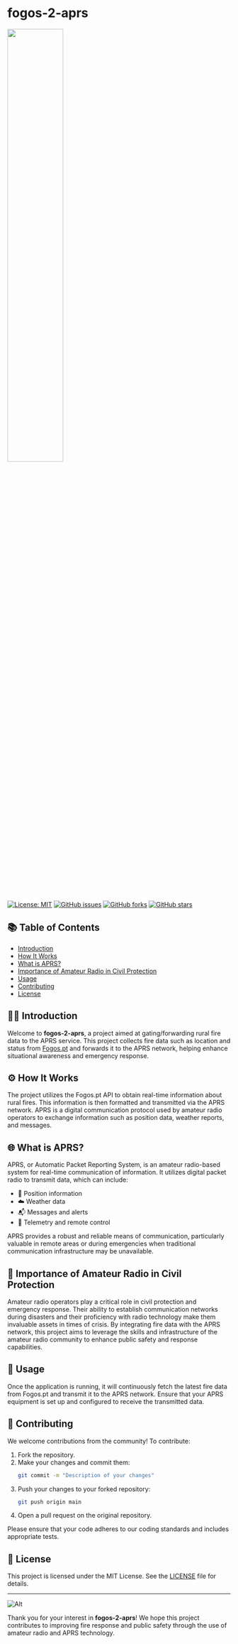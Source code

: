 # fogos-2-aprs
<img src="https://i.postimg.cc/MHkJNQTS/fogos2aprs.png" width="50%" height="50%">

[![License: MIT](https://img.shields.io/badge/License-MIT-yellow.svg)](https://opensource.org/licenses/MIT)
[![GitHub issues](https://img.shields.io/github/issues/kikosgc/fogos-2-aprs)](https://github.com/kikosgc/fogos-2-aprs/issues)
[![GitHub forks](https://img.shields.io/github/forks/kikosgc/fogos-2-aprs)](https://github.com/kikosgc/fogos-2-aprs/network)
[![GitHub stars](https://img.shields.io/github/stars/kikosgc/fogos-2-aprs)](https://github.com/kikosgc/fogos-2-aprs/stargazers)

## 📚 Table of Contents

- [Introduction](#introduction)
- [How It Works](#how-it-works)
- [What is APRS?](#what-is-aprs)
- [Importance of Amateur Radio in Civil Protection](#importance-of-amateur-radio-in-civil-protection)
- [Usage](#usage)
- [Contributing](#contributing)
- [License](#license)

## 🚒🔥 Introduction

Welcome to **fogos-2-aprs**, a project aimed at gating/forwarding rural fire data to the APRS service. This project collects fire data such as location and status from [Fogos.pt](https://github.com/FogosPT/fogospt) and forwards it to the APRS network, helping enhance situational awareness and emergency response.

## ⚙️ How It Works

The project utilizes the Fogos.pt API to obtain real-time information about rural fires. This information is then formatted and transmitted via the APRS network. APRS is a digital communication protocol used by amateur radio operators to exchange information such as position data, weather reports, and messages.

## 🌐 What is APRS?

APRS, or Automatic Packet Reporting System, is an amateur radio-based system for real-time communication of information. It utilizes digital packet radio to transmit data, which can include:

- 📍 Position information
- ☁️ Weather data
- 📬 Messages and alerts
- 📡 Telemetry and remote control

APRS provides a robust and reliable means of communication, particularly valuable in remote areas or during emergencies when traditional communication infrastructure may be unavailable.

## 🦺️ Importance of Amateur Radio in Civil Protection

Amateur radio operators play a critical role in civil protection and emergency response. Their ability to establish communication networks during disasters and their proficiency with radio technology make them invaluable assets in times of crisis. By integrating fire data with the APRS network, this project aims to leverage the skills and infrastructure of the amateur radio community to enhance public safety and response capabilities.

## 🚀 Usage

Once the application is running, it will continuously fetch the latest fire data from Fogos.pt and transmit it to the APRS network. Ensure that your APRS equipment is set up and configured to receive the transmitted data.

## 🤝 Contributing

We welcome contributions from the community! To contribute:

1. Fork the repository.
2. Make your changes and commit them:
    ```bash
    git commit -m "Description of your changes"
    ```
3. Push your changes to your forked repository:
    ```bash
    git push origin main
    ```
4. Open a pull request on the original repository.

Please ensure that your code adheres to our coding standards and includes appropriate tests.

## 📄 License

This project is licensed under the MIT License. See the [LICENSE](LICENSE) file for details.

---

![Alt](https://repobeats.axiom.co/api/embed/fe4e35eb2e43113587ae076013fbf701910ee9b8.svg "Repobeats analytics image")

Thank you for your interest in **fogos-2-aprs**! We hope this project contributes to improving fire response and public safety through the use of amateur radio and APRS technology.
